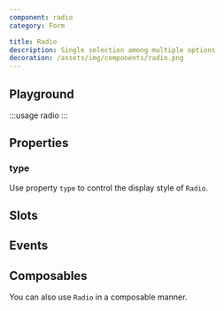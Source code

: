 ```yaml
---
component: radio
category: Form

title: Radio
description: Single selection among multiple options
decoration: /assets/img/components/radio.png
---
```


## Playground

:::usage radio
:::

## Properties

### type

Use property `type` to control the display style of `Radio`.

<!-- :::custom-usage radio
radio/examples/type.json
::: -->

## Slots

<!-- Provide slots `default` and `content` to define button content.

And slots `prefix` and `suffix` around the button content.  -->

<!-- :::demo
button/examples/slot.vue
::: -->

## Events

<!-- Click action emit event `click`. -->

## Composables

You can also use `Radio` in a composable manner.

<!-- :::demo
radio/examples/composables.vue
::: -->
